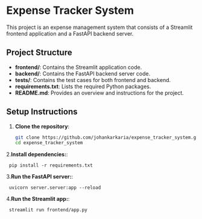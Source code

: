 # Expense Tracker System

This project is an expense management system that consists of a Streamlit frontend application and a FastAPI backend server.


## Project Structure

- **frontend/**: Contains the Streamlit application code.
- **backend/**: Contains the FastAPI backend server code.
- **tests/**: Contains the test cases for both frontend and backend.
- **requirements.txt**: Lists the required Python packages.
- **README.md**: Provides an overview and instructions for the project.


## Setup Instructions

1. **Clone the repository**:
   ```bash
   git clone https://github.com/johankarkaria/expense_tracker_system.git
   cd expense_tracker_system
   ```
2.**Install dependencies:**:   
   ```commandline
    pip install -r requirements.txt
   ```
3.**Run the FastAPI server:**:   
   ```commandline
    uvicorn server.server:app --reload
   ```
4.**Run the Streamlit app:**:   
   ```commandline
    streamlit run frontend/app.py
   ```
